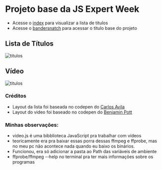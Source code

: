 # Projeto base da JS Expert Week

- Acesse o [index](./public/index/index.html) para visualizar a lista de titulos
- Acesse o [bandersnatch](./public/bandersnatch/index.html) para acessar o titulo base do projeto

## Lista de Títulos

![titulos](./prints/titulos.png)

## Vídeo

![titulos](./prints/demo.png)

### Créditos

- Layout da lista foi baseada no  codepen do [Carlos Avila
](https://codepen.io/cb2307/pen/XYxyeY)
- Layout do video foi baseado no codepen do [Benjamin Pott](https://codepen.io/benjipott/pen/JELELN)

### Minhas observações: 
- video.js é uma bibblioteca JavaScript pra trabalhar com vídeos 
- teoricamente era pra baixar essas porra dessas ffmpeg e ffprobe, mas no meu pc não acontece nada quando eu baixo os binários.
- Funcionou, era só adicionar a pasta ao Path das variáveis de ambiente
- ffprobe/ffmpeg --help no terminal pra ter mais informações sobre os programas